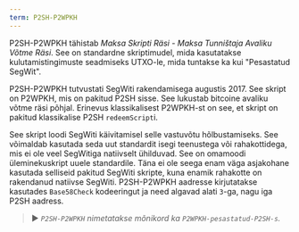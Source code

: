 ```yaml
---
term: P2SH-P2WPKH
---
```


P2SH-P2WPKH tähistab *Maksa Skripti Räsi - Maksa Tunništaja Avaliku Võtme Räsi*. See on standardne skriptimudel, mida kasutatakse kulutamistingimuste seadmiseks UTXO-le, mida tuntakse ka kui "Pesastatud SegWit".

P2SH-P2WPKH tutvustati SegWiti rakendamisega augustis 2017. See skript on P2WPKH, mis on pakitud P2SH sisse. See lukustab bitcoine avaliku võtme räsi põhjal. Erinevus klassikalisest P2WPKH-st on see, et skript on pakitud klassikalise P2SH `redeemScript`i.

See skript loodi SegWiti käivitamisel selle vastuvõtu hõlbustamiseks. See võimaldab kasutada seda uut standardit isegi teenustega või rahakottidega, mis ei ole veel SegWitiga natiivselt ühilduvad. See on omamoodi üleminekuskript uuele standardile. Täna ei ole seega enam väga asjakohane kasutada selliseid pakitud SegWiti skripte, kuna enamik rahakotte on rakendanud natiivse SegWiti. P2SH-P2WPKH aadresse kirjutatakse kasutades `Base58Check` kodeeringut ja need algavad alati `3`-ga, nagu iga P2SH aadress.

> ► *`P2SH-P2WPKH` nimetatakse mõnikord ka `P2WPKH-pesastatud-P2SH-s`.*